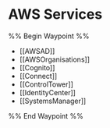 
# AWS Services

%% Begin Waypoint %%
- [[AWSAD]]
- [[AWSOrganisations]]
- [[Cognito]]
- [[Connect]]
- [[ControlTower]]
- [[IdentityCenter]]
- [[SystemsManager]]

%% End Waypoint %%
